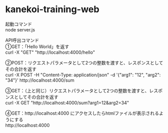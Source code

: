 # kanekoi-training-web  

起動コマンド  
node server.js  

 API呼出コマンド  
①GET：「Hello World」を返す  
curl -X "GET" "http://localhost:4000/hello"  

②POST：リクエストパラメータとして2つの整数を渡すと、レスポンスとしてその合計を返す  
curl -X POST -H "Content-Type: application/json" -d '{"arg1": "12", "arg2": "34"}' http://localhost:4000/sum  

③GET：（上と同じ）リクエストパラメータとして2つの整数を渡すと、レスポンスとしてその合計を返す  
curl -X GET "http://localhost:4000/sum?arg1=12&arg2=34"  

④GET：http://localhost:4000 にアクセスしたらhtmlファイルが表示されるようにする  
http://localhost:4000  